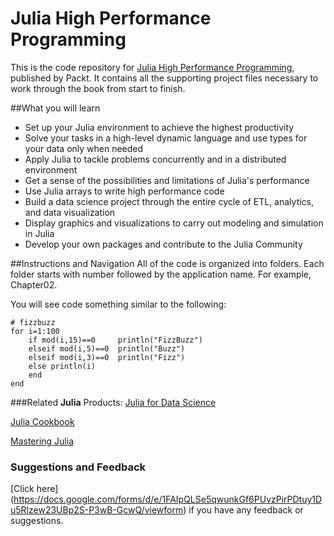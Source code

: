 # Julia High Performance Programming
This is the code repository for [Julia High Performance Programming](), published by Packt. It contains all the supporting project files necessary to work through the book from start to finish.

##What you will learn

* Set up your Julia environment to achieve the highest productivity
* Solve your tasks in a high-level dynamic language and use types for your data only when needed
* Apply Julia to tackle problems concurrently and in a distributed environment
* Get a sense of the possibilities and limitations of Julia's performance
* Use Julia arrays to write high performance code
* Build a data science project through the entire cycle of ETL, analytics, and data visualization
* Display graphics and visualizations to carry out modeling and simulation in Julia
* Develop your own packages and contribute to the Julia Community


##Instructions and Navigation
All of the code is organized into folders. Each folder starts with number followed by the application name. For example, Chapter02.

You will see code something similar to the following:

```
# fizzbuzz
for i=1:100
    if mod(i,15)==0     println("FizzBuzz")
    elseif mod(i,5)==0  println("Buzz")
    elseif mod(i,3)==0  println("Fizz")
    else println(i)
    end
end
```

###Related **Julia** Products:
[Julia for Data Science](https://www.packtpub.com/big-data-and-business-intelligence/julia-data-science?utm_source=github&utm_campaign=9781785289699&utm_medium=repository)

[Julia Cookbook](https://www.packtpub.com/application-development/julia-cookbook?utm_source=github&utm_campaign=9781785882012&utm_medium=repository)

[Mastering Julia](https://www.packtpub.com/application-development/mastering-julia?utm_source=github&utm_campaign=9781783553310&utm_medium=repository)


### Suggestions and Feedback
[Click here] (https://docs.google.com/forms/d/e/1FAIpQLSe5qwunkGf6PUvzPirPDtuy1Du5Rlzew23UBp2S-P3wB-GcwQ/viewform) if you have any feedback or suggestions.
